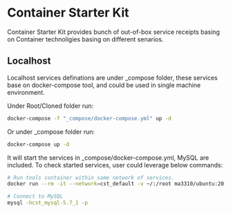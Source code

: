 # Container Starter Kit

Container Starter Kit provides bunch of out-of-box service receipts basing on Container technoligies basing on different senarios.

## Localhost

Localhost services definations are under _compose folder, these services base on docker-compose tool, and could be used in single machine environment.

Under Root/Cloned folder run:

``` bash
docker-compose -f "_compose/docker-compose.yml" up -d 
```

Or under _compose folder run:

``` bash
docker-compose up -d 
```

It will start the services in _compose/docker-compose.yml, MySQL are included. To check started services, user could leverage below commands:

``` bash
# Run tools container within same network of services.
docker run --rm -it --network=cst_default -v ~/:/root ma3310/ubuntu:20.04-tools

# Connect to MySQL
mysql -hcst_mysql-5.7_1 -p
```
